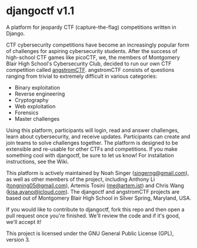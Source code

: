 # djangoctf v1.1
A platform for jeopardy CTF (capture-the-flag) competitions written in Django.

CTF cybersecurity competitions have become an increasingly popular form of challenges for aspiring cybersecurity students.
After the success of high-school CTF games like picoCTF, we, the members of Montgomery Blair High School's Cybersecurity Club, decided to run our own CTF competition called [angstromCTF](https://angstromctf.com).
angstromCTF consists of questions ranging from trivial to extremely difficult in various categories:

* Binary exploitation
* Reverse engineering
* Cryptography
* Web exploitation
* Forensics
* Master challenges

Using this platform, participants will login, read and answer challenges, learn about cybersecurity, and receive updates.  Participants can create and join teams to solve challenges together.  The platform is designed to be extensible and re-usable for other CTFs and competitions. If you make something cool with djangoctf, be sure to let us know! For installation instructions, see the Wiki.

This platform is actively maintained by Noah Singer (singerng@gmail.com), as well as other members of the project, including Anthony Li (tongning05@gmail.com), Artemis Tosini (me@artem.ist) and Chris Wang (kisa.ayano@icloud.com).  The djangoctf and angstromCTF projects are based out of Montgomery Blair High School in Silver Spring, Maryland, USA. 

If you would like to contribute to djangoctf, fork this repo and then open a pull request once you're finished. We'll review the code and if it's good, we'll accept it!

This project is licensed under the GNU General Public License (GPL), version 3.
